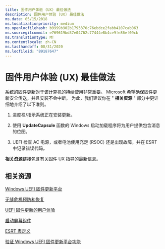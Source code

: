 ```yaml
---
title: 固件用户体验 (UX) 最佳做法
description: 固件用户体验 (UX) 最佳做法
ms.date: 05/15/2018
ms.localizationpriority: medium
ms.openlocfilehash: b9999b902b1793370c76ebdce2fabb4107cab063
ms.sourcegitcommit: e769619bd37e04762c77444e8b4ce9fe86ef09cb
ms.translationtype: MT
ms.contentlocale: zh-CN
ms.lasthandoff: 08/31/2020
ms.locfileid: "89187647"
---
```

# <a name="firmware-user-experience-ux-best-practices"></a>固件用户体验 (UX) 最佳做法


系统的固件更新对于该计算机的持续使用非常重要。 Microsoft 希望确保固件更新安全传送，并且安装不会中断。 为此，我们建议你在 " **相关资源** " 部分中更详细地介绍了以下准则。

1.  进度栏/指示系统正在安装更新。

2.  使用 **UpdateCapsule** 函数的 Windows 启动加载程序将为用户提供包含消息的位图。

3.  UEFI 检查 AC 电源，或者电池使用充足 (RSOC) 还是出现故障，并在 ESRT 中记录错误代码。

**相关资源**链接包含有关固件 UX 指导的最新信息。

## <a name="related-resources"></a>相关资源

[Windows UEFI 固件更新平台](./windows-uefi-firmware-update-platform.md)

[无缝危机预防和恢复](./seamless-crisis-prevention-and-recovery.md)

[UEFI 固件更新的用户体验](./user-experience-for-uefi-firmware-updates.md)

[启动屏幕组件](./boot-screen-components.md)

[ESRT 表定义](./esrt-table-definition.md)

[验证 Windows UEFI 固件更新平台功能](/windows-hardware/manufacture/desktop/validating-windows-uefi-firmware-update-platform-functionality)